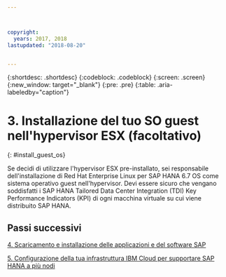 ```yaml
---



copyright:
  years: 2017, 2018
lastupdated: "2018-08-20"


---
```


{:shortdesc: .shortdesc}
{:codeblock: .codeblock}
{:screen: .screen}
{:new_window: target="_blank"}
{:pre: .pre}
{:table: .aria-labeledby="caption"}

# 3. Installazione del tuo SO guest nell'hypervisor ESX (facoltativo)
{: #install_guest_os}

Se decidi di utilizzare l'hypervisor ESX pre-installato, sei responsabile dell'installazione di Red Hat Enterprise Linux per SAP HANA 6.7 OS come sistema operativo guest nell'hypervisor. Devi essere sicuro che vengano soddisfatti i SAP HANA Tailored Data Center Integration (TDI) Key Performance Indicators (KPI) di ogni macchina virtuale su cui viene distribuito SAP HANA.

## Passi successivi

  [4. Scaricamento e installazione delle applicazioni e del software SAP](/docs/infrastructure/sap-hana/hana-installing-SAP-landscape.html)

  [5. Configurazione della tua infrastruttura IBM Cloud per supportare SAP HANA a più nodi](/docs/infrastructure/sap-hana/hana-multi-node.html)
